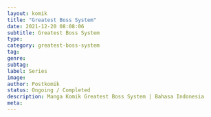 ```yaml
---
layout: komik
title: "Greatest Boss System"
date: 2021-12-20 08:08:06
subtitle: Greatest Boss System
type: 
category: greatest-boss-system
tag: 
genre: 
subtag: 
label: Series
image: 
author: Postkomik
status: Ongoing / Completed
description: Manga Komik Greatest Boss System | Bahasa Indonesia
meta: 
---
```

